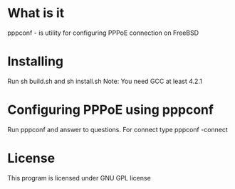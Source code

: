 # What is it
pppconf - is utility for configuring PPPoE connection on FreeBSD

# Installing
Run sh build.sh and sh install.sh
Note: You need GCC at least 4.2.1

# Configuring PPPoE using pppconf
Run pppconf and answer to questions.
For connect type pppconf -connect

# License
This program is licensed under GNU GPL license
